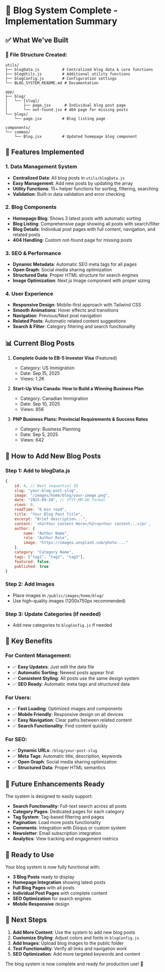 # 🎉 Blog System Complete - Implementation Summary

## ✅ What We've Built

### **📁 File Structure Created:**

```
utils/
├── blogData.js          # Centralized blog data & core functions
├── blogUtils.js         # Additional utility functions
├── blogConfig.js        # Configuration settings
└── BLOG_SYSTEM_README.md # Documentation

app/
├── blog/
│   └── [slug]/
│       ├── page.jsx      # Individual blog post page
│       └── not-found.jsx # 404 page for missing posts
└── blogs/
    └── page.jsx         # Blog listing page

components/
└── common/
    └── Blog.jsx         # Updated homepage blog component
```

## 🚀 Features Implemented

### **1. Data Management System**

- **Centralized Data**: All blog posts in `utils/blogData.js`
- **Easy Management**: Add new posts by updating the array
- **Utility Functions**: 15+ helper functions for sorting, filtering, searching
- **Validation**: Built-in data validation and error checking

### **2. Blog Components**

- **Homepage Blog**: Shows 3 latest posts with automatic sorting
- **Blog Listing**: Comprehensive page showing all posts with search/filter
- **Blog Details**: Individual post pages with full content, navigation, and related posts
- **404 Handling**: Custom not-found page for missing posts

### **3. SEO & Performance**

- **Dynamic Metadata**: Automatic SEO meta tags for all pages
- **Open Graph**: Social media sharing optimization
- **Structured Data**: Proper HTML structure for search engines
- **Image Optimization**: Next.js Image component with proper sizing

### **4. User Experience**

- **Responsive Design**: Mobile-first approach with Tailwind CSS
- **Smooth Animations**: Hover effects and transitions
- **Navigation**: Previous/Next post navigation
- **Related Posts**: Automatic related content suggestions
- **Search & Filter**: Category filtering and search functionality

## 📊 Current Blog Posts

1. **Complete Guide to EB-5 Investor Visa** (Featured)

   - Category: US Immigration
   - Date: Sep 15, 2025
   - Views: 1.2K

2. **Start-Up Visa Canada: How to Build a Winning Business Plan**

   - Category: Canadian Immigration
   - Date: Sep 10, 2025
   - Views: 856

3. **PNP Business Plans: Provincial Requirements & Success Rates**
   - Category: Business Planning
   - Date: Sep 5, 2025
   - Views: 642

## 🔧 How to Add New Blog Posts

### **Step 1: Add to blogData.js**

```javascript
{
    id: 4, // Next sequential ID
    slug: "your-blog-post-slug",
    image: "/images/home/blog/your-image.png",
    date: "2025-09-20", // YYYY-MM-DD format
    views: 0,
    readTime: "6 min read",
    title: "Your Blog Post Title",
    excerpt: "Brief description...",
    content: `<h2>Your Content Here</h2><p>Your content...</p>`,
    author: {
        name: "Author Name",
        role: "Author Role",
        image: "https://images.unsplash.com/photo-..."
    },
    category: "Category Name",
    tags: ["tag1", "tag2", "tag3"],
    featured: false,
    published: true
}
```

### **Step 2: Add Images**

- Place images in `/public/images/home/blog/`
- Use high-quality images (1200x750px recommended)

### **Step 3: Update Categories (if needed)**

- Add new categories to `blogConfig.js` if needed

## 🎯 Key Benefits

### **For Content Management:**

- ✅ **Easy Updates**: Just edit the data file
- ✅ **Automatic Sorting**: Newest posts appear first
- ✅ **Consistent Styling**: All posts use the same design system
- ✅ **SEO Ready**: Automatic meta tags and structured data

### **For Users:**

- ✅ **Fast Loading**: Optimized images and components
- ✅ **Mobile Friendly**: Responsive design on all devices
- ✅ **Easy Navigation**: Clear paths between related content
- ✅ **Search Functionality**: Find content quickly

### **For SEO:**

- ✅ **Dynamic URLs**: `/blog/your-post-slug`
- ✅ **Meta Tags**: Automatic title, description, keywords
- ✅ **Open Graph**: Social media sharing optimization
- ✅ **Structured Data**: Proper HTML semantics

## 🔮 Future Enhancements Ready

The system is designed to easily support:

- **Search Functionality**: Full-text search across all posts
- **Category Pages**: Dedicated pages for each category
- **Tag System**: Tag-based filtering and pages
- **Pagination**: Load more posts functionality
- **Comments**: Integration with Disqus or custom system
- **Newsletter**: Email subscription integration
- **Analytics**: View tracking and engagement metrics

## 🚀 Ready to Use

Your blog system is now fully functional with:

- **3 Blog Posts** ready to display
- **Homepage Integration** showing latest posts
- **Full Blog Pages** with all posts
- **Individual Post Pages** with complete content
- **SEO Optimization** for search engines
- **Mobile Responsive** design

## 📝 Next Steps

1. **Add More Content**: Use the system to add new blog posts
2. **Customize Styling**: Adjust colors and fonts in `blogConfig.js`
3. **Add Images**: Upload blog images to the public folder
4. **Test Functionality**: Verify all links and navigation work
5. **SEO Optimization**: Add more targeted keywords and content

The blog system is now complete and ready for production use! 🎉
